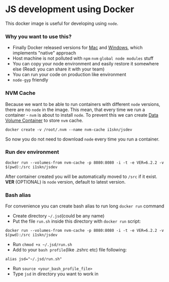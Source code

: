 # JS development using Docker
This docker image is useful for developing using `node`.

### Why you want to use this?
* Finally Docker released versions for [Mac](https://docs.docker.com/engine/installation/mac/#/docker-for-mac) and [Windows](https://docs.docker.com/engine/installation/windows/#/docker-for-windows), which implements "native" approach
* Host machine is not polluted with `npm` `nvm` `global node modules` stuff
* You can copy your node environment and easily restore it somewhere else (Read: you can share it with your team)
* You can run your code on production like environment
* `node-gyp` friendly

### NVM Cache
Because we want to be able to run containers with different `node` versions, there are no `node` in the image. This mean, that every time we run a container - `nvm` is about to install `node`. To prevent this we can create [Data Volume Container](https://docs.docker.com/v1.10/engine/userguide/containers/dockervolumes/) to store `nvm` cache.
```
docker create -v /root/.nvm --name nvm-cache i1skn/jsdev
```
So now you do not need to download `node` every time you run a container.

### Run dev environment
```
docker run --volumes-from nvm-cache -p 8080:8080 -i -t -e VER=6.2.2 -v $(pwd):/src i1skn/jsdev
```
After container created you will be automatically moved to `/src` if it exist. **VER** (OPTIONAL) is `node` version, default to latest version.

### Bash alias
For convenience you can create bash alias to run long `docker run` command
* Create directory `~/.jsd`(could be any name)
* Put the file `run.sh` inside this directory with `docker run` script:
```
docker run --volumes-from nvm-cache -p 8080:8080 -i -t -e VER=6.2.2 -v $(pwd):/src i1skn/jsdev
```
* Run `chmod +x ~/.jsd/run.sh`
* Add to your `bash profile`(like .zshrc etc) file following:
```
alias jsd="~/.jsd/run.sh"
```
* Run `source <your_bash_profile_file>`
* Type `jsd` in directory you want to work in
